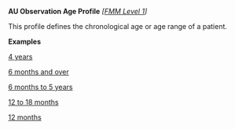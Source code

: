 **AU Observation Age Profile** *[[FMM Level 1](guidance.html)]*

This profile defines the chronological age or age range of a patient.

**Examples**

[4 years](Observation-observation-age-example-4years.html)

[6 months and over](Observation-observation-age-example-6monthsandover.html)

[6 months to 5 years](Observation-observation-age-example-6monthsto5years.html)

[12 to 18 months](Observation-observation-age-example-12-18months.html)

[12 months](Observation-observation-age-example-12months.html)